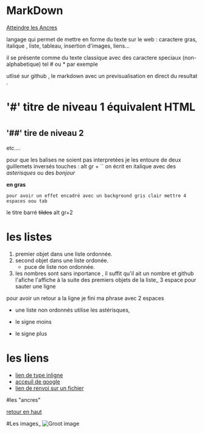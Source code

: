 # MarkDown

<a name="top">

[Atteindre les Ancres](#ancres)

langage qui permet de mettre en forme du texte sur le web : caractere gras, italique , liste, tableau, insertion d'images, liens...

il se présente comme du texte classique avec des caractere speciaux (non-alphabetique) tel # ou * par exemple

utlisé sur  github , le markdown avec un previsualisation en direct du resultat .

# '#' titre de niveau 1 équivalent HTML <h1></h1>
## '##' tire de niveau 2
etc....


pour que les balises ne soient pas interpretées je les entoure de deux guillemets inversés touches : alt gr + ``
on écrit en italique avec des *asterisques* ou des _bonjour_

 **en gras**

    pour avoir un effet encadré avec un background gris clair mettre 4 espaces oou tab    
    
le titre barré ~~tildes~~ alt gr+2  

# les listes 

1. premier objet  dans une liste ordonnée.
2. second objet dans une liste ordonée.
   * puce de liste non ordonnée.
18. les nombres sont sans inportance , il suffit qu'il ait un nombre et github l'afiche l'affiche à la suite des premiers objets de la liste_
   3 espace pour sauter une ligne    

pour avoir un retour a la ligne je fini ma phrase avec 2 espaces  


* une liste non ordonnés utilise les astérisques,
- le signe moins
+ le signe plus 

# les liens

* [lien de type inligne](https://ww.google.com)
* [acceuil de google](https://google.com)
* [lien de renvoi sur un fichier](https://github.com/Wimahel63/support_Poissy/blob/master/README.md)

#les "ancres"

<a name="ancres">

[retour en haut](#top)

#Les images_
![Groot image](https://www.wikichat.fr/wp-content/uploads/sites/2/comment-soigner-une-plaie-dun-chat.jpg)